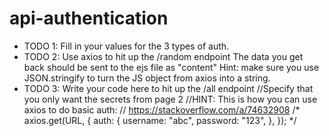 # api-authentication
- TODO 1: Fill in your values for the 3 types of auth.
- TODO 2: Use axios to hit up the /random endpoint
  The data you get back should be sent to the ejs file as "content"
  Hint: make sure you use JSON.stringify to turn the JS object from axios into a string.
- TODO 3: Write your code here to hit up the /all endpoint
  //Specify that you only want the secrets from page 2
  //HINT: This is how you can use axios to do basic auth:
  // https://stackoverflow.com/a/74632908
  /*
   axios.get(URL, {
      auth: {
        username: "abc",
        password: "123",
      },
    });
  */
